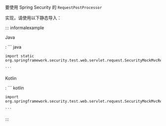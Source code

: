 要使用 Spring Security 的 `RequestPostProcessor`
实现，请使用以下静态导入：

::: informalexample

Java

:   ``` java
    import static org.springframework.security.test.web.servlet.request.SecurityMockMvcRequestPostProcessors.*;
    ```

Kotlin

:   ``` kotlin
    import org.springframework.security.test.web.servlet.request.SecurityMockMvcRequestPostProcessors.*
    ```
:::
